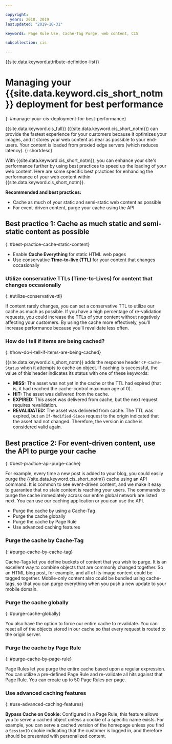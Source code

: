 ```yaml
---

copyright:
  years: 2018, 2019
lastupdated: "2019-10-31"

keywords: Page Rule Use, Cache-Tag Purge, web content, CIS

subcollection: cis

---
```


{{site.data.keyword.attribute-definition-list}}

# Managing your {{site.data.keyword.cis_short_notm}} deployment for best performance
{: #manage-your-cis-deployment-for-best-performance}

{{site.data.keyword.cis_full}} ({{site.data.keyword.cis_short_notm}}) can provide the fastest experience for your customers because it optimizes your images, and it stores your web content as near as possible to your end-users. Your content is loaded from proxied edge servers (which reduces latency).
{: shortdesc}

With {{site.data.keyword.cis_short_notm}}, you can enhance your site's performance further by using best practices to speed up the loading of your web content. Here are some specific best practices for enhancing the performance of your web content within {{site.data.keyword.cis_short_notm}}.

**Recommended and best practices:**

* Cache as much of your static and semi-static web content as possible
* For event-driven content, purge your cache using the API

## Best practice 1: Cache as much static and semi-static content as possible
{: #best-practice-cache-static-content}

* Enable **Cache Everything** for static HTML web pages
* Use conservative **Time-to-live (TTL)** for your content that changes occasionally

### Utilize conservative TTLs (Time-to-Lives) for content that changes occasionally
{: #utilize-conservative-ttl}

If content rarely changes, you can set a conservative TTL to utilize our cache as much as possible. If you have a high percentage of re-validation requests, you could increase the TTLs of your content without negatively affecting your customers. By using the cache more effectively, you'll increase performance because you'll revalidate less often.

### How do I tell if items are being cached?
{: #how-do-i-tell-if-items-are-being-cached}

{{site.data.keyword.cis_short_notm}} adds the response header `CF-Cache-Status` when it attempts to cache an object. If caching is successful, the value of this header indicates its status with one of these keywords:

* **MISS:** The asset was not yet in the cache or the TTL had expired (that is, it had reached the cache-control maximum age of 0).
* **HIT:** The asset was delivered from the cache.
* **EXPIRED:** This asset was delivered from cache, but the next request requires revalidation.
* **REVALIDATED:** The asset was delivered from cache. The TTL was expired, but an `If-Modified-Since` request to the origin indicated that the asset had not changed. Therefore, the version in cache is considered valid again.

## Best practice 2: For event-driven content, use the API to purge your cache
{: #best-practice-api-purge-cache}

For example, every time a new post is added to your blog, you could easily purge the {{site.data.keyword.cis_short_notm}} cache using an API command. It is common to see event-driven content, and we make it easy to guarantee that no stale content is reaching your users. The  commands to purge the cache immediately across our entire global network are listed next. You can use our caching application or you can use the API.

* Purge the cache by using a Cache-Tag
* Purge the cache globally
* Purge the cache by Page Rule
* Use advanced caching features

### Purge the cache by Cache-Tag
{: #purge-cache-by-cache-tag}

Cache-Tags let you define buckets of content that you wish to purge. It is an excellent way to combine objects that are commonly changed together. So an HTML blog post, for example, and all of its image content could be tagged together. Mobile-only content also could be bundled using cache-tags, so that you can purge everything when you push a new update to your mobile domain.

### Purge the cache globally
{: #purge-cache-globally}

You also have the option to force our entire cache to revalidate. You can reset all of the objects stored in our cache so that every request is routed to the origin server.

### Purge the cache by Page Rule
{: #purge-cache-by-page-rule}

Page Rules let you purge the entire cache based upon a regular expression. You can utilize a pre-defined Page Rule and re-validate all hits against that Page Rule. You can create up to 50 Page Rules per page.

### Use advanced caching features
{: #use-advanced-caching-features}

**Bypass Cache on Cookie:** Configured in a Page Rule, this feature allows you to serve a cached object unless a cookie of a specific name exists. For example, you can serve a cached version of the homepage unless you find a `SessionID` cookie indicating that the customer is logged in, and therefore should be presented with personalized content.
